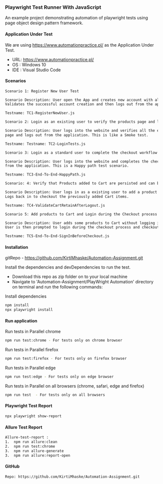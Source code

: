 ### Playwright Test Runner With JavaScript

An example project demonstrating automation of playwright tests using page object design pattern framework.

#### Application Under Test

We are using https://www.automationpractice.pl/ as the Application Under Test. 

- URL: https://www.automationpractice.pl/ 
- OS : Windows 10 
- IDE : Visual Studio Code
 
#### Scenarios

```bash
Scenario 1: Register New User Test

Scenario Description: User open the App and creates new account with all valid field values.
Validates the successful account creation and then logs out from the application. This is like a Smoke test.

Testname: TC1-RegisterNewUser.js
```
 
```bash
Scenario 2: Login as an existing user to verify the products page and logout from the application

Scenario Description: User logs into the website and verifies all the elements on the products
page and logs out from the application. This is like a Smoke test.

Testname: Testname: TC2-LoginTests.js
```
 
 
```bash
Scenario 3: Login as a standard user to complete the checkout workflow

Scenario Description: User logs into the website and completes the checkout workflow and logs out
from the application. This is a Happy path test scenario.

Testname: TC3-End-To-End-HappyPath.js
```

```bash
Scenario: 4: Verify that Products added to Cart are persisted and can be checkout later on.

Scenario Description: User logs in as a existing user to add a product item in Cart and then logs out.
Logs back in to checkout the previously added Cart items.

Testname: TC4-ValidateCartRetainAfterLogout.js
```

```bash 
Scenario 5: Add products to Cart and Login during the Checkout process

Scenario Description: User adds some products to Cart without logging into an App and starts thecheckout proccess.
User is then prompted to login during the checkout process and checkout process completes after login.

Testname: TC5-End-To-End-SignInBeforeCheckout.js
```


#### Installation

gitRepo - https://github.com/KirtiMhaske/Automation-Assignment.git

Install the dependencies and devDependencies to run the test.

- Download this repo as zip folder on to your local machine
- Navigate to 'Automation-Assignment/PlayWright Automation' directory on terminal and run the following commands:


Install dependencies

```bash
npm install
npx playwright install
```

#### Run application

Run tests in Parallel chrome

```bash
npm run test:chrome - For tests only on chrome browser
```

Run tests in Parallel firefox

```bash
npm run test:firefox - For tests only on firefox browser
```


Run tests in Parallel edge

```bash
npm run test:edge - For tests only on edge browser
```

Run tests in Parallel on all browsers (chrome, safari, edge and firefox)

```bash
npm run test  - For tests only on all browsers
```

#### Playwright Test Report 

```bash
npx playwright show-report
```

#### Allure Test Report

```bash
Allure-test-report :
1.	npm run allure:clean
2.	npm run test:chrome
3.	npm run allure-generate
3.	npm run allure:report-open
```

#### GitHub
```bash
Repo: https://github.com/KirtiMhaske/Automation-Assignment.git

```
